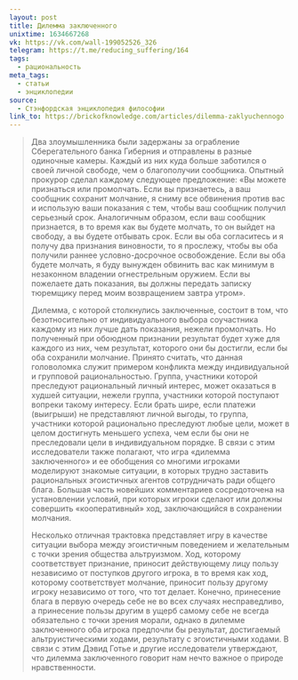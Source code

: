 ```yaml
---
layout: post
title: Дилемма заключенного
unixtime: 1634667268
vk: https://vk.com/wall-199052526_326
telegram: https://t.me/reducing_suffering/164
tags:
  - рациональность
meta_tags:
  - статьи
  - энциклопедии
source:
  - Стэнфордская энциклопедия философии
link_to: https://brickofknowledge.com/articles/dilemma-zaklyuchennogo
---
```

>Два злоумышленника были задержаны за ограбление Сберегательного банка Гиберния и отправлены в разные одиночные камеры. Каждый из них куда больше заботился о своей личной свободе, чем о благополучии сообщника. Опытный прокурор сделал каждому следующее предложение: «Вы можете признаться или промолчать. Если вы признаетесь, а ваш сообщник сохранит молчание, я сниму все обвинения против вас и использую ваши показания с тем, чтобы ваш сообщник получил серьезный срок. Аналогичным образом, если ваш сообщник признается, в то время как вы будете молчать, то он выйдет на свободу, а вы будете отбывать срок. Если вы оба согласитесь и я получу два признания виновности, то я прослежу, чтобы вы оба получили раннее условно-досрочное освобождение. Если вы оба будете молчать, я буду вынужден обвинить вас как минимум в незаконном владении огнестрельным оружием. Если вы пожелаете дать показания, вы должны передать записку тюремщику перед моим возвращением завтра утром».
>
>Дилемма, с которой столкнулись заключенные, состоит в том, что безотносительно от индивидуального выбора соучастника каждому из них лучше дать показания, нежели промолчать. Но полученный при обоюдном признании результат будет хуже для каждого из них, чем результат, которого они бы достигли, если бы оба сохранили молчание. Принято считать, что данная головоломка служит примером конфликта между индивидуальной и групповой рациональностью. Группа, участники которой преследуют рациональный личный интерес, может оказаться в худшей ситуации, нежели группа, участники которой поступают вопреки такому интересу. Если брать шире, если платежи (выигрыши) не представляют личной выгоды, то группа, участники которой рационально преследуют любые цели, может в целом достигнуть меньшего успеха, чем если бы они не преследовали цели в индивидуальном порядке. В связи с этим исследователи также полагают, что игра «дилемма заключенного» и ее обобщения со многими игроками моделируют знакомые ситуации, в которых трудно заставить рациональных эгоистичных агентов сотрудничать ради общего блага. Большая часть новейших комментариев сосредоточена на установлении условий, при которых игроки сделают или должны совершить «кооперативный» ход, заключающийся в сохранении молчания.
>
>Несколько отличная трактовка представляет игру в качестве ситуации выбора между эгоистичным поведением и желательным с точки зрения общества альтруизмом. Ход, которому соответствует признание, приносит действующему лицу пользу независимо от поступков другого игрока, в то время как ход, которому соответствует молчание, приносит пользу другому игроку независимо от того, что тот делает. Конечно, принесение блага в первую очередь себе не во всех случаях несправедливо, а принесение пользы другим в ущерб самому себе не всегда обязательно с точки зрения морали, однако в дилемме заключенного оба игрока предпочли бы результат, достигаемый альтруистическими ходами, результату с эгоистичными ходами. В связи с этим Дэвид Готье и другие исследователи утверждают, что дилемма заключенного говорит нам нечто важное о природе нравственности.